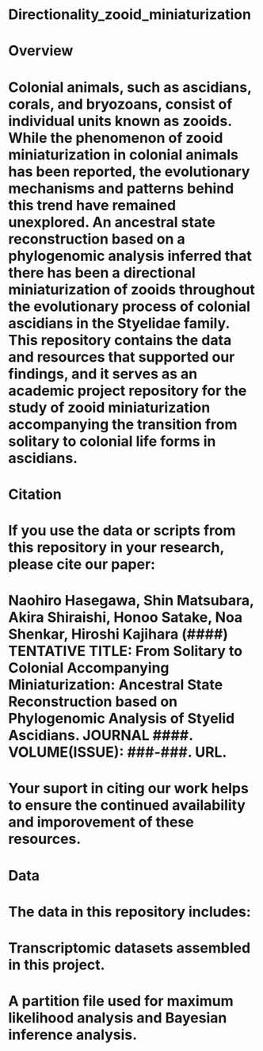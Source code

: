 # Directionality_zooid_miniaturization


# Overview
# Colonial animals, such as ascidians, corals, and bryozoans, consist of individual units known as zooids. While the phenomenon of zooid miniaturization in colonial animals has been reported, the evolutionary mechanisms and patterns behind this trend have remained unexplored. An ancestral state reconstruction based on a phylogenomic analysis inferred that there has been a directional miniaturization of zooids throughout the evolutionary process of colonial ascidians in the Styelidae family. This repository contains the data and resources that supported our findings, and it serves as an academic project repository for the study of zooid miniaturization accompanying the transition from solitary to colonial life forms in ascidians.


# Citation
# If you use the data or scripts from this repository in your research, please cite our paper:
# Naohiro Hasegawa, Shin Matsubara, Akira Shiraishi, Honoo Satake, Noa Shenkar, Hiroshi Kajihara (####) TENTATIVE TITLE: From Solitary to Colonial Accompanying Miniaturization: Ancestral State Reconstruction based on Phylogenomic Analysis of Styelid Ascidians. JOURNAL ####. VOLUME(ISSUE): ###-###. URL.
# Your suport in citing our work helps to ensure the continued availability and imporovement of these resources.


# Data
# The data in this repository includes:
# Transcriptomic datasets assembled in this project.
# A partition file used for maximum likelihood analysis and Bayesian inference analysis.
